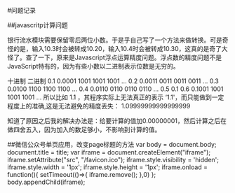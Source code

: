 #问题记录

##javascritp计算问题

银行流水模块需要保留零后两位小数。于是乎自己写了一个方法来做转换。可是奇怪的是，输入10.3时会被转成10.20，输入10.4时会被转成10.30，这真的是奇了大怪了。查了一下，原来是Javascript浮点运算精度问题。浮点数的精度问题不是JavaScript特有的，因为有些小数以二进制表示位数是无穷的。

十进制           二进制
0.1              0.0001 1001 1001 1001 ...
0.2              0.0011 0011 0011 0011 ...
0.3              0.0100 1100 1100 1100 ...
0.4              0.0110 0110 0110 0110 ...
0.5              0.1
0.6              0.1001 1001 1001 1001 ...
所以比如 1.1 ，其程序实际上无法真正的表示 ‘1.1'，而只能做到一定程度上的准确,这是无法避免的精度丢失：
1.09999999999999999

知道了原因之后我的解决办法是：给要计算的值加0.00000001，然后计算之后在做四舍五入，因为加入的数足够小，不影响到计算的值。


##微信公众号单页应用，改变page标题的方法
var body = document.body;
document.title = title;
var iframe = document.createElement("iframe");
iframe.setAttribute("src", "/favicon.ico");
iframe.style.visibility = 'hidden';
iframe.style.width = '1px';
iframe.style.height = '1px';
iframe.onload = function(){
  setTimeout(()=>{
    iframe.remove();
  },0)
};
body.appendChild(iframe);
